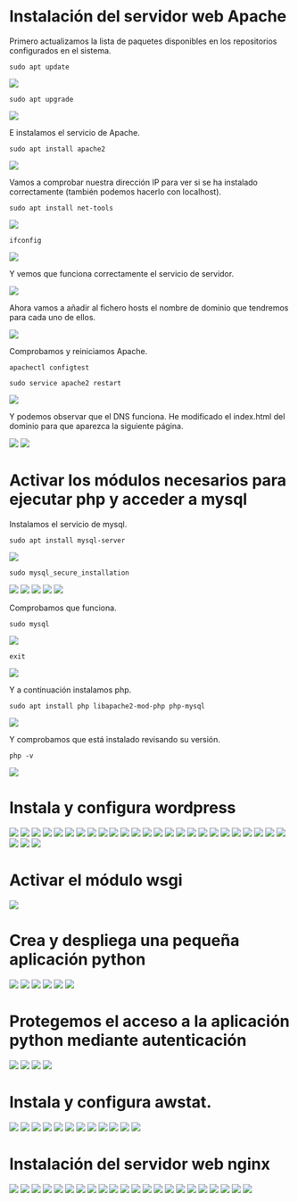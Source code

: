 # Instalación del servidor web Apache

Primero actualizamos la lista de paquetes disponibles en los repositorios configurados en el sistema.

```
sudo apt update
```

![](/Tema1/img2/Screenshot_1.png)

```
sudo apt upgrade
```

![](/Tema1/img2/Screenshot_2.png)

E instalamos el servicio de Apache.

```
sudo apt install apache2
```

![](/Tema1/img2/Screenshot_3.png)

Vamos a comprobar nuestra dirección IP para ver si se ha instalado correctamente (también podemos hacerlo con localhost).

```
sudo apt install net-tools
```

![](/Tema1/img2/Screenshot_4.png)

```
ifconfig
```

![](/Tema1/img2/Screenshot_5.png)

Y vemos que funciona correctamente el servicio de servidor.

![](/Tema1/img2/Screenshot_6.png)

Ahora vamos a añadir al fichero hosts el nombre de dominio que tendremos para cada uno de ellos.

![](/Tema1/img2/Screenshot_6_1.png)

Comprobamos y reiniciamos Apache.

```
apachectl configtest
```

```
sudo service apache2 restart
```

![](/Tema1/img2/Screenshot_6_2.png)

Y podemos observar que el DNS funciona. He modificado el index.html del dominio para que aparezca la siguiente página.

![](/Tema1/img2/Screenshot_6_3.png)
![](/Tema1/img2/Screenshot_6_4.png)

# Activar los módulos necesarios para ejecutar php y acceder a mysql

Instalamos el servicio de mysql.

```
sudo apt install mysql-server
```

![](/Tema1/img2/Screenshot_7.png)

```
sudo mysql_secure_installation
```

![](/Tema1/img2/Screenshot_8.png)
![](/Tema1/img2/Screenshot_9.png)
![](/Tema1/img2/Screenshot_10.png)
![](/Tema1/img2/Screenshot_11.png)
![](/Tema1/img2/Screenshot_12.png)

Comprobamos que funciona.

```
sudo mysql
```

![](/Tema1/img2/Screenshot_13.png)

```
exit
```

![](/Tema1/img2/Screenshot_14.png)

Y a continuación instalamos php.

```
sudo apt install php libapache2-mod-php php-mysql
```

![](/Tema1/img2/Screenshot_15.png)

Y comprobamos que está instalado revisando su versión.

```
php -v
```

![](/Tema1/img2/Screenshot_16.png)

# Instala y configura wordpress

![](/Tema1/img2/Screenshot_17.png)
![](/Tema1/img2/Screenshot_18.png)
![](/Tema1/img2/Screenshot_19.png)
![](/Tema1/img2/Screenshot_20.png)
![](/Tema1/img2/Screenshot_21.png)
![](/Tema1/img2/Screenshot_22.png)
![](/Tema1/img2/Screenshot_23.png)
![](/Tema1/img2/Screenshot_24.png)
![](/Tema1/img2/Screenshot_25.png)
![](/Tema1/img2/Screenshot_26.png)
![](/Tema1/img2/Screenshot_27.png)
![](/Tema1/img2/Screenshot_28.png)
![](/Tema1/img2/Screenshot_29.png)
![](/Tema1/img2/Screenshot_30.png)
![](/Tema1/img2/Screenshot_31.png)
![](/Tema1/img2/Screenshot_32.png)
![](/Tema1/img2/Screenshot_33.png)
![](/Tema1/img2/Screenshot_34.png)
![](/Tema1/img2/Screenshot_35.png)
![](/Tema1/img2/Screenshot_36.png)
![](/Tema1/img2/Screenshot_37.png)
![](/Tema1/img2/Screenshot_38.png)
![](/Tema1/img2/Screenshot_39.png)
![](/Tema1/img2/Screenshot_40.png)
![](/Tema1/img2/Screenshot_41.png)
![](/Tema1/img2/Screenshot_42.png)
![](/Tema1/img2/Screenshot_43.png)
![](/Tema1/img2/Screenshot_44.png)

# Activar el módulo wsgi

![](/Tema1/img2/Screenshot_45.png)

# Crea y despliega una pequeña aplicación python

![](/Tema1/img2/Screenshot_46.png)
![](/Tema1/img2/Screenshot_47.png)
![](/Tema1/img2/Screenshot_48.png)
![](/Tema1/img2/Screenshot_49.png)
![](/Tema1/img2/Screenshot_50.png)
![](/Tema1/img2/Screenshot_51.png)

# Protegemos el acceso a la aplicación python mediante autenticación

![](/Tema1/img2/Screenshot_52.png)
![](/Tema1/img2/Screenshot_53.png)
![](/Tema1/img2/Screenshot_54.png)
![](/Tema1/img2/Screenshot_55.png)

# Instala y configura awstat.

![](/Tema1/img2/Screenshot_56.png)
![](/Tema1/img2/Screenshot_57.png)
![](/Tema1/img2/Screenshot_58.png)
![](/Tema1/img2/Screenshot_59.png)
![](/Tema1/img2/Screenshot_60.png)
![](/Tema1/img2/Screenshot_61.png)
![](/Tema1/img2/Screenshot_62.png)
![](/Tema1/img2/Screenshot_63.png)
![](/Tema1/img2/Screenshot_64.png)
![](/Tema1/img2/Screenshot_65.png)
![](/Tema1/img2/Screenshot_66.png)
![](/Tema1/img2/Screenshot_67.png)

# Instalación del servidor web nginx

![](/Tema1/img2/Screenshot_68.png)
![](/Tema1/img2/Screenshot_69.png)
![](/Tema1/img2/Screenshot_70.png)
![](/Tema1/img2/Screenshot_71.png)
![](/Tema1/img2/Screenshot_72.png)
![](/Tema1/img2/Screenshot_73.png)
![](/Tema1/img2/Screenshot_74.png)
![](/Tema1/img2/Screenshot_75.png)
![](/Tema1/img2/Screenshot_76.png)
![](/Tema1/img2/Screenshot_77.png)
![](/Tema1/img2/Screenshot_78.png)
![](/Tema1/img2/Screenshot_79.png)
![](/Tema1/img2/Screenshot_80.png)
![](/Tema1/img2/Screenshot_81.png)
![](/Tema1/img2/Screenshot_82.png)
![](/Tema1/img2/Screenshot_83.png)
![](/Tema1/img2/Screenshot_84.png)
![](/Tema1/img2/Screenshot_85.png)
![](/Tema1/img2/Screenshot_86.png)
![](/Tema1/img2/Screenshot_87.png)
![](/Tema1/img2/Screenshot_88.png)
![](/Tema1/img2/Screenshot_89.png)

